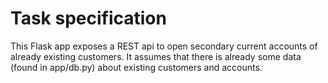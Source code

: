 # Task specification

This Flask app exposes a REST api to open secondary current accounts of already existing customers.
It assumes that there is already some data (found in app/db.py) about existing customers and accounts.